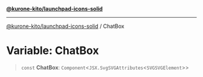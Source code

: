 [**@kurone-kito/launchpad-icons-solid**](../README.md)

***

[@kurone-kito/launchpad-icons-solid](../globals.md) / ChatBox

# Variable: ChatBox

> `const` **ChatBox**: `Component`\<`JSX.SvgSVGAttributes`\<`SVGSVGElement`\>\>
